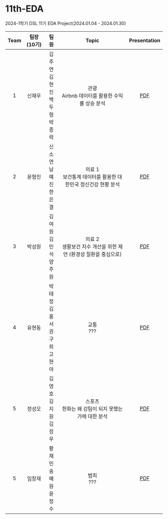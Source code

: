 # 11th-EDA
2024-1학기 DSL 11기 EDA Project(2024.01.04 - 2024.01.30)



|Team|팀장(10기)|팀원|Topic|Presentation|
|:---:|:---:|:---:|:---:|:---:|
|1|신재우|김주연<br>김현진<br>백두형<br>박종락|관광<br>Airbnb 데이터를 활용한 수익률 상승 분석|[PDF](https://github.com/DataScience-Lab-Yonsei/11th-EDA/blob/main/%EA%B4%80%EA%B4%91/DSL_EDA_%E1%84%80%E1%85%AA%E1%86%AB%E1%84%80%E1%85%AA%E1%86%BC.pdf)|
|2|윤형진|신소연<br>남예진<br>한은결|의료 1<br> 보건통계 데이터를 활용한 대한민국 정신건강 현황 분석|[PDF](의료1/DSL_EDA_DataMedic.pdf)|
|3|박성원|김여원<br>김민석<br>양주원|의료 2<br>생활보건 지수 개선을 위한 제언 (환경성 질환을 중심으로)|[PDF](의료2/DSL_EDA_의료2.pdf)|
|4|유현동|박태정<br>김홍서<br>권구희<br>고현아|교통<br>???|[PDF](교통/DSL_EDA_교통.pdf)|
|5|정성오|김영호<br>김지원<br>김정우|스포츠<br>한화는 왜 강팀이 되지 못했는가에 대한 분석|[PDF](스포츠/DSL_EDA_스포츠.pdf)|
|5|임창재|황채민<br>송예원<br>윤정수|범죄<br>???|[PDF](범죄/DSL_EDA_범죄.pdf)|

<br><br>

